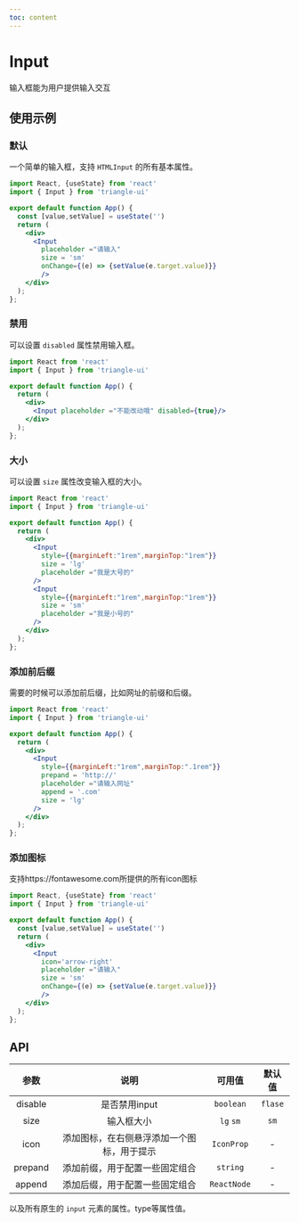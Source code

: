 ```yaml
---
toc: content
---
```


# Input

输入框能为用户提供输入交互

## 使用示例

### 默认

一个简单的输入框，支持 `HTMLInput` 的所有基本属性。

```jsx
import React, {useState} from 'react'
import { Input } from 'triangle-ui'

export default function App() {
  const [value,setValue] = useState('')
  return (
    <div>
      <Input  
        placeholder ="请输入" 
        size = 'sm' 
        onChange={(e) => {setValue(e.target.value)}}  
        />
    </div>
  );
};
```

### 禁用

可以设置 `disabled` 属性禁用输入框。

```jsx
import React from 'react'
import { Input } from 'triangle-ui'

export default function App() {
  return (
    <div>
      <Input placeholder ="不能改动哦" disabled={true}/>
    </div>
  );
};
```

### 大小

可以设置 `size` 属性改变输入框的大小。

```jsx
import React from 'react'
import { Input } from 'triangle-ui'

export default function App() {
  return (
    <div>
      <Input 
        style={{marginLeft:"1rem",marginTop:"1rem"}} 
        size = 'lg'
        placeholder ="我是大号的"
      />
      <Input 
        style={{marginLeft:"1rem",marginTop:"1rem"}} 
        size = 'sm'
        placeholder ="我是小号的"
      />
    </div>
  );
};
```

### 添加前后缀

需要的时候可以添加前后缀，比如网址的前缀和后缀。

```jsx
import React from 'react'
import { Input } from 'triangle-ui'

export default function App() {
  return (
    <div>
      <Input
        style={{marginLeft:"1rem",marginTop:".1rem"}} 
        prepand = 'http://'
        placeholder ="请输入网址"
        append = '.com'
        size = 'lg'
      />
    </div>
  );
};
```

### 添加图标

支持https://fontawesome.com所提供的所有icon图标

```jsx
import React, {useState} from 'react'
import { Input } from 'triangle-ui'

export default function App() {
  const [value,setValue] = useState('')
  return (
    <div>
      <Input 
        icon='arrow-right' 
        placeholder ="请输入" 
        size = 'sm' 
        onChange={(e) => {setValue(e.target.value)}}  
        />
    </div>
  );
};
```

## API

| 参数 | 说明 | 可用值 | 默认值 |
| :---: | :----: | :---: | :---: |
| disable | 是否禁用input | `boolean` | `flase` |
| size | 输入框大小 | `lg` `sm` | `sm` |
| icon | 添加图标，在右侧悬浮添加一个图标，用于提示 | `IconProp` | - |
| prepand | 添加前缀，用于配置一些固定组合 | `string` | - |
| append | 添加后缀，用于配置一些固定组合 | `ReactNode` | - |

以及所有原生的 `input` 元素的属性。type等属性值。